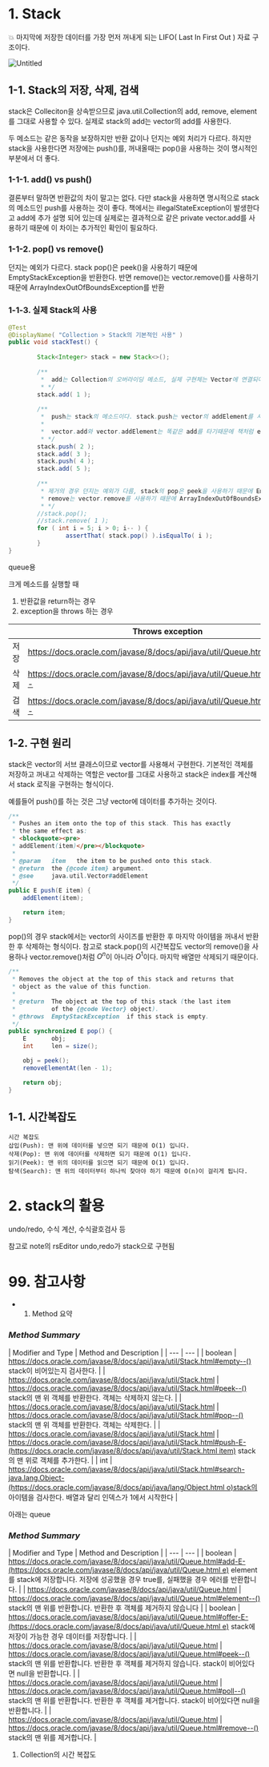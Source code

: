 # 1. Stack

<aside>
💥 마지막에 저장한 데이터를 가장 먼저 꺼내게 되는 LIFO( Last In First Out ) 자료 구조이다.

</aside>

![Untitled](https://s3-us-west-2.amazonaws.com/secure.notion-static.com/f559015e-7042-4872-a017-5db7a1438752/Untitled.png)

## 1-1. Stack의 저장, 삭제, 검색

stack은 Colleciton을 상속받으므로 java.util.Collection의 add, remove, element를 그대로 사용할 수 있다. 실제로 stack의 add는 vector의 add를 사용한다.

두 메소드는 같은 동작을 보장하지만 반환 값이나 던지는 예외 처리가 다르다. 하지만 stack을 사용한다면 저장에는 push()를, 꺼내올때는 pop()을 사용하는 것이 명시적인 부분에서 더 좋다.

### 1-1-1. add() vs push()

결론부터 말하면 반환값의 차이 말고는 없다. 다만 stack을 사용하면 명시적으로 stack의 메소드인 push를 사용하는 것이 좋다. 책에서는 illegalStateException이 발생한다고 add에 추가 설명 되어 있는데 실제로는 결과적으로 같은 private vector.add를 사용하기 때문에 이 차이는 추가적인 확인이 필요하다.

### 1-1-2. pop() vs remove()

던지는 예외가 다르다. stack pop()은 peek()을 사용하기 때문에 EmptyStackException을 반환한다. 반면 remove()는 vector.remove()를 사용하기 때문에 ArrayIndexOutOfBoundsException를 반환

### 1-1-3. 실제 Stack의 사용

```java
@Test
@DisplayName( "Collection > Stack의 기본적인 사용" )
public void stackTest() {
		
		Stack<Integer> stack = new Stack<>();
		
		/**
		 *  add는 Collection의 오버라이딩 메소드, 실제 구현체는 Vector에 연결되어 있음
		 * */
		stack.add( 1 );
		
		/**
		 *  push는 stack의 메소드이다. stack.push는 vector의 addElement를 사용한다.
		 *
		 *  vector.add와 vector.addElement는 똑같은 add를 타기때문에 책처럼 exception의 차이가 아닌 반환값의 차이로 보는게 더 편하다.
		 * */
		stack.push( 2 );
		stack.add( 3 );
		stack.push( 4 );
		stack.add( 5 );
		
		/**
		 * 제거의 경우 던지는 예외가 다름, stack의 pop은 peek을 사용하기 때문에 EmptyStackException을 반환
		 * remove는 vector.remove를 사용하기 때문에 ArrayIndexOutOfBoundsException를 반환
		 * */
		//stack.pop();
		//stack.remove( 1 );
		for ( int i = 5; i > 0; i-- ) {
				assertThat( stack.pop() ).isEqualTo( i );
		}
}
```

queue용

크게 메소드를 실행할 때

1. 반환값을 return하는 경우
2. exception을 throws 하는 경우

|  | Throws exception | Returns special value |
| --- | --- | --- |
| 저장 | https://docs.oracle.com/javase/8/docs/api/java/util/Queue.html#add-E- | https://docs.oracle.com/javase/8/docs/api/java/util/Queue.html#offer-E- |
| 삭제 | https://docs.oracle.com/javase/8/docs/api/java/util/Queue.html#remove-- | https://docs.oracle.com/javase/8/docs/api/java/util/Queue.html#poll-- |
| 검색 | https://docs.oracle.com/javase/8/docs/api/java/util/Queue.html#element-- | https://docs.oracle.com/javase/8/docs/api/java/util/Queue.html#peek-- |

## 1-2. 구현 원리

stack은 vector의 서브 클래스이므로 vector를 사용해서 구현한다. 기본적인 객체를 저장하고 꺼내고 삭제하는 역할은 vector를 그대로 사용하고 stack은 index를 계산해서 stack 로직을 구현하는 형식이다.

예를들어 push()를 하는 것은 그냥 vector에 데이터를 추가하는 것이다.

```java
/**
 * Pushes an item onto the top of this stack. This has exactly
 * the same effect as:
 * <blockquote><pre>
 * addElement(item)</pre></blockquote>
 *
 * @param   item   the item to be pushed onto this stack.
 * @return  the {@code item} argument.
 * @see     java.util.Vector#addElement
 */
public E push(E item) {
    addElement(item);

    return item;
}
```

pop()의 경우 stack에서는 vector의 사이즈를 반환한 후 마지막 아이템을 꺼내서 반환한 후 삭제하는 형식이다. 참고로 stack.pop()의 시간복잡도 vector의 remove()을 사용하나 vector.remove()처럼 $O^n$이 아니라 $O^1$이다. 마지막 배열만 삭제되기 때문이다.

```java
/**
 * Removes the object at the top of this stack and returns that
 * object as the value of this function.
 *
 * @return  The object at the top of this stack (the last item
 *          of the {@code Vector} object).
 * @throws  EmptyStackException  if this stack is empty.
 */
public synchronized E pop() {
    E       obj;
    int     len = size();

    obj = peek();
    removeElementAt(len - 1);

    return obj;
}
```

## 1-1. 시간복잡도

```
시간 복잡도 
삽입(Push): 맨 위에 데이터를 넣으면 되기 때문에 O(1) 입니다.
삭제(Pop): 맨 위에 데이터를 삭제하면 되기 때문에 O(1) 입니다.
읽기(Peek): 맨 위의 데이터를 읽으면 되기 때문에 O(1) 입니다.
탐색(Search): 맨 위의 데이터부터 하나씩 찾아야 하기 때문에 O(n)이 걸리게 됩니다.
```

# 2. stack의 활용

undo/redo, 수식 계산, 수식괄호검사 등

참고로 note의 rsEditor undo,redo가 stack으로 구현됨

# 99. 참고사항

- 1. Method 요약

### *Method Summary*

| Modifier and Type | Method and Description |
    | --- | --- |
| boolean | https://docs.oracle.com/javase/8/docs/api/java/util/Stack.html#empty--() stack이 비어있는지 검사한다. |
| https://docs.oracle.com/javase/8/docs/api/java/util/Stack.html | https://docs.oracle.com/javase/8/docs/api/java/util/Stack.html#peek--()  stack의 맨 위 객체를 반환한다. 객체는 삭제하지 않는다. |
| https://docs.oracle.com/javase/8/docs/api/java/util/Stack.html | https://docs.oracle.com/javase/8/docs/api/java/util/Stack.html#pop--() stack의 맨 위 객체를 반환한다. 객체는 삭제한다. |
| https://docs.oracle.com/javase/8/docs/api/java/util/Stack.html | https://docs.oracle.com/javase/8/docs/api/java/util/Stack.html#push-E-(https://docs.oracle.com/javase/8/docs/api/java/util/Stack.html item) stack의 맨 위로 객체를 추가한다. |
| int | https://docs.oracle.com/javase/8/docs/api/java/util/Stack.html#search-java.lang.Object-(https://docs.oracle.com/javase/8/docs/api/java/lang/Object.html o)stack의 아이템을 검사한다. 배열과 달리 인덱스가 1에서 시작한다 |

아래는 queue

### *Method Summary*

| Modifier and Type | Method and Description |
    | --- | --- |
| boolean | https://docs.oracle.com/javase/8/docs/api/java/util/Queue.html#add-E-(https://docs.oracle.com/javase/8/docs/api/java/util/Queue.html e) element를 stack에 저장합니다. 저장에 성공했을 경우 true를, 실패했을 경우 에러를 반환합니다. |
| https://docs.oracle.com/javase/8/docs/api/java/util/Queue.html | https://docs.oracle.com/javase/8/docs/api/java/util/Queue.html#element--() stack의 맨 위를 반환합니다. 반환한 후 객체를 제거하지 않습니다 |
| boolean | https://docs.oracle.com/javase/8/docs/api/java/util/Queue.html#offer-E-(https://docs.oracle.com/javase/8/docs/api/java/util/Queue.html e) stack에 저장이 가능한 경우 데이터를 저장합니다. |
| https://docs.oracle.com/javase/8/docs/api/java/util/Queue.html | https://docs.oracle.com/javase/8/docs/api/java/util/Queue.html#peek--() stack의 맨 위를 반환합니다. 반환한 후 객체를 제거하지 않습니다. stack이 비어있다면 null을 반환합니다. |
| https://docs.oracle.com/javase/8/docs/api/java/util/Queue.html | https://docs.oracle.com/javase/8/docs/api/java/util/Queue.html#poll--() stack의 맨 위를 반환합니다. 반환한 후 객체를 제거합니다. stack이 비어있다면 null을 반환합니다. |
| https://docs.oracle.com/javase/8/docs/api/java/util/Queue.html | https://docs.oracle.com/javase/8/docs/api/java/util/Queue.html#remove--() stack의 맨 위를 제거합니다. |
1. Collection의 시간 복잡도

[](https://www.baeldung.com/java-collections-complexity)